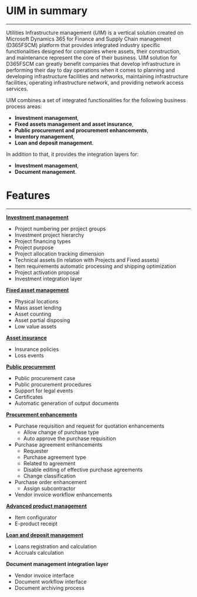 # UIM in summary
---

Utilities Infrastructure management (_UIM_) is a vertical solution created on Microsoft Dynamics 365 for Finance and Supply Chain management (D365FSCM) platform that provides integrated industry specific functionalities designed for companies where assets, their construction, and maintenance represent the core of their business. UIM solution for D365FSCM can greatly benefit companies that develop infrastructure in performing their day to day operations when it comes to planning and developing infrastructure facilities and networks, maintaining infrastructure facilities, operating infrastructure network, and providing network access services.

UIM combines a set of integrated functionalities for the following business process areas:
- **Investment management**,
- **Fixed assets management and asset insurance**,
- **Public procurement and procurement enhancements**,
- **Inventory management**,
- **Loan and deposit management**.

In addition to that, it provides the integration layers for:
- **Investment management**,
- **Document management**. 


# Features
---

**[Investment management](/Help/Standalone-solutions-\(Suite\)/Investment-management)**
- Project numbering per project groups
- Investment project hierarchy
- Project financing types
- Project purpose
- Project allocation tracking dimension
- Technical assets (in relation with Projects and Fixed assets)
- Item requirements automatic processing and shipping optimization
- Project activation proposal
- Investment integration layer

**[Fixed asset management](/Help/Standalone-solutions-\(Suite\)/Fixed-assets-management)**
- Physical locations 
- Mass asset lending
- Asset counting
- Asset partial disposing
- Low value assets

**[Asset insurance](/Help/Standalone-solutions-\(Suite\)/Asset-insurance)**
- Insurance policies 
- Loss events
 
**[Public procurement](/Help/Standalone-solutions-\(Suite\)/Public-Procurement)**
- Public procurement case
- Public procurement procedures
- Support for legal events
- Certificates
- Automatic generation of output documents

**[Procurement enhancements](/Help/Standalone-solutions-\(Suite\)/Procurement-enhancements)**
- Purchase requisition and request for quotation enhancements
  - Allow change of purchase type
  - Auto approve the purchase requisition
- Purchase agreement enhancements
  - Requester
  - Purchase agreement type
  - Related to agreement
  - Disable editing of effective purchase agreements
  - Change classification
- Purchase order enhancement
  - Assign subcontractor
- Vendor invoice workflow enhancements

**[Advanced product management](/Help/Standalone-solutions-\(Suite\)/Advanced-product-management)**
- Item configurator
- E-product receipt 

**[Loan and deposit management](/Help/Standalone-solutions-\(Suite\)/Loans-and-deposits)**
- Loans registration and calculation
- Accruals calculation

**Document management integration layer**
- Vendor invoice interface
- Document workflow interface
- Document archiving process

